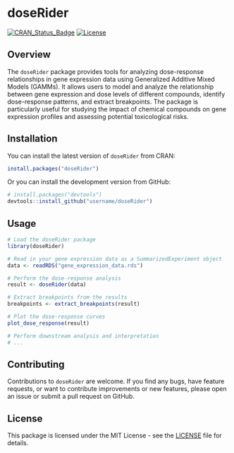 

# doseRider

[![CRAN_Status_Badge](https://www.r-pkg.org/badges/version/doseRider)](https://cran.r-project.org/package=doseRider)
[![License](https://img.shields.io/badge/License-MIT-blue.svg)](https://opensource.org/licenses/MIT)

## Overview

The `doseRider` package provides tools for analyzing dose-response relationships in gene expression data using Generalized Additive Mixed Models (GAMMs). It allows users to model and analyze the relationship between gene expression and dose levels of different compounds, identify dose-response patterns, and extract breakpoints. The package is particularly useful for studying the impact of chemical compounds on gene expression profiles and assessing potential toxicological risks.

## Installation

You can install the latest version of `doseRider` from CRAN:

```R
install.packages("doseRider")
```

Or you can install the development version from GitHub:

```R
# install.packages("devtools")
devtools::install_github("username/doseRider")
```

## Usage

```R
# Load the doseRider package
library(doseRider)

# Read in your gene expression data as a SummarizedExperiment object
data <- readRDS("gene_expression_data.rds")

# Perform the dose-response analysis
result <- doseRider(data)

# Extract breakpoints from the results
breakpoints <- extract_breakpoints(result)

# Plot the dose-response curves
plot_dose_response(result)

# Perform downstream analysis and interpretation
# ...
```

## Contributing

Contributions to `doseRider` are welcome. If you find any bugs, have feature requests, or want to contribute improvements or new features, please open an issue or submit a pull request on GitHub.

## License

This package is licensed under the MIT License - see the [LICENSE](LICENSE) file for details.
